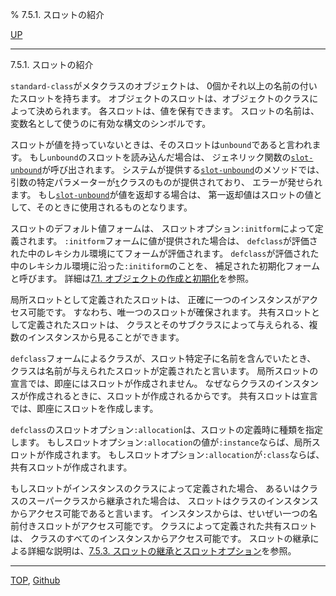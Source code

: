 % 7.5.1. スロットの紹介

[UP](7.5.html)  

---

7.5.1. スロットの紹介


`standard-class`がメタクラスのオブジェクトは、
0個かそれ以上の名前の付いたスロットを持ちます。
オブジェクトのスロットは、オブジェクトのクラスによって決められます。
各スロットは、値を保有できます。
スロットの名前は、変数名として使うのに有効な構文のシンボルです。

スロットが値を持っていないときは、そのスロットは`unbound`であると言われます。
もし`unbound`のスロットを読み込んだ場合は、
ジェネリック関数の[`slot-unbound`](7.7.slot-unbound.html)が呼び出されます。
システムが提供する[`slot-unbound`](7.7.slot-unbound.html)のメソッドでは、
引数の特定パラメーターが[`t`](4.4.t-system-class.html)クラスのものが提供されており、
エラーが発せられます。
もし[`slot-unbound`](7.7.slot-unbound.html)が値を返却する場合は、
第一返却値はスロットの値として、そのときに使用されるものとなります。

スロットのデフォルト値フォームは、
スロットオプション`:initform`によって定義されます。
`:initform`フォームに値が提供された場合は、
`defclass`が評価された中のレキシカル環境にてフォームが評価されます。
`defclass`が評価された中のレキシカル環境に沿った`:initiform`のことを、
補足された初期化フォームと呼びます。
詳細は[7.1. オブジェクトの作成と初期化](7.1.html)を参照。

局所スロットとして定義されたスロットは、
正確に一つのインスタンスがアクセス可能です。
すなわち、唯一つのスロットが確保されます。
共有スロットとして定義されたスロットは、
クラスとそのサブクラスによって与えられる、複数のインスタンスから見ることができます。

`defclass`フォームによるクラスが、スロット特定子に名前を含んでいたとき、
クラスは名前が与えられたスロットが定義されたと言います。
局所スロットの宣言では、即座にはスロットが作成されません。
なぜならクラスのインスタンスが作成されるときに、スロットが作成されるからです。
共有スロットは宣言では、即座にスロットを作成します。

`defclass`のスロットオプション`:allocation`は、スロットの定義時に種類を指定します。
もしスロットオプション`:allocation`の値が`:instance`ならば、局所スロットが作成されます。
もしスロットオプション`:allocation`が`:class`ならば、共有スロットが作成されます。

もしスロットがインスタンスのクラスによって定義された場合、
あるいはクラスのスーパークラスから継承された場合は、
スロットはクラスのインスタンスからアクセス可能であると言います。
インスタンスからは、せいぜい一つの名前付きスロットがアクセス可能です。
クラスによって定義された共有スロットは、
クラスのすべてのインスタンスからアクセス可能です。
スロットの継承による詳細な説明は、[7.5.3. スロットの継承とスロットオプション](7.5.3.html)を参照。


---
[TOP](index.html),  [Github](https://github.com/nptcl/npt-japanese)

